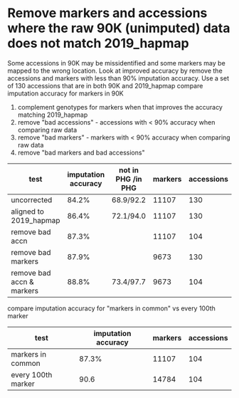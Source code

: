 # Remove markers and accessions where the raw 90K (unimputed) data does not match 2019_hapmap

Some accessions in 90K may be missidentified and some markers may be mapped to the wrong location. Look at improved accuracy by remove the accessions and markers with less than 90% imputation accuracy. Use a set of 130 accessions that are in both 90K and 2019_hapmap
compare imputation accuracy for markers in 90K

1. complement genotypes for markers when that improves the accuracy matching 2019_hapmap
2. remove "bad accessions" - accessions with < 90% accuracy when comparing raw data
3. remove "bad markers" - markers with < 90% accuracy when comparing raw data
4. remove "bad markers and bad accessions"
  
| test | imputation accuracy | not in PHG /in PHG | markers | accessions|
|------| --------------------| -------------|---------| ----------|
| uncorrected | 84.2% | 68.9/92.2 | 11107 | 130 |
| aligned to 2019_hapmap | 86.4% | 72.1/94.0  | 11107 | 130                                 |
| remove bad accn | 87.3% |    | 11107 | 104 |
| remove bad markers | 87.9% | | 9673 | 130                       |
| remove bad accn & markers | 88.8% | 73.4/97.7 | 9673 | 104      |

compare imputation accuracy for "markers in common" vs every 100th marker

| test | imputation accuracy | markers | accessions |
|------|---------------------|---------|------------|
| markers in common  | 87.3% | 11107   | 104 |
| every 100th marker | 90.6  | 14784 | 104 |
